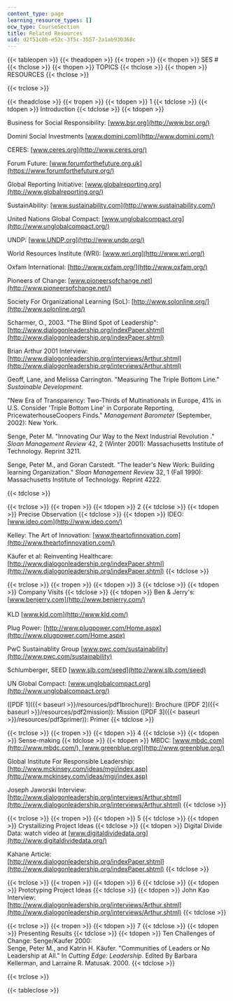 ```yaml
---
content_type: page
learning_resource_types: []
ocw_type: CourseSection
title: Related Resources
uid: d2f51c0b-e52c-3f5c-3557-2a1ab930368c
---
```


{{< tableopen >}}
{{< theadopen >}}
{{< tropen >}}
{{< thopen >}}
SES #
{{< thclose >}}
{{< thopen >}}
TOPICS
{{< thclose >}}
{{< thopen >}}
RESOURCES
{{< thclose >}}

{{< trclose >}}

{{< theadclose >}}
{{< tropen >}}
{{< tdopen >}}
1
{{< tdclose >}}
{{< tdopen >}}
Introduction
{{< tdclose >}}
{{< tdopen >}}


Business for Social Responsibility: [www.bsr.org](http://www.bsr.org/)  
  
Domini Social Investments [www.domini.com](http://www.domini.com/)  
  
CERES: [www.ceres.org](http://www.ceres.org/)  
  
Forum Future: [www.forumforthefuture.org.uk](https://www.forumforthefuture.org/)  
  
Global Reporting Initiative: [www.globalreporting.org](http://www.globalreporting.org/)  
  
SustainAbility: [www.sustainability.com](http://www.sustainability.com/)  
  
United Nations Global Compact: [www.unglobalcompact.org](http://www.unglobalcompact.org/)  
  
UNDP: [www.UNDP.org](http://www.undp.org/)  
  
World Resources Institute (WRI): [www.wri.org](http://www.wri.org/)  
  
Oxfam International: [http://www.oxfam.org/](http://www.oxfam.org/)  
  
Pioneers of Change: [www.pioneersofchange.net](http://www.pioneersofchange.net/)  
  
Society For Organizational Learning (SoL): [http://www.solonline.org/](http://www.solonline.org/)  
  
Scharmer, O., 2003. "The Blind Spot of Leadership":  
[http://www.dialogonleadership.org/indexPaper.shtml](http://www.dialogonleadership.org/indexPaper.shtml)  
  
Brian Arthur 2001 Interview:  
[http://www.dialogonleadership.org/interviews/Arthur.shtml](http://www.dialogonleadership.org/interviews/Arthur.shtml)  
  
Geoff, Lane, and Melissa Carrington. "Measuring The Triple Bottom Line." _Sustainable Development._  
  
"New Era of Transparency: Two-Thirds of Multinationals in Europe, 41% in U.S. Consider 'Triple Bottom Line' in Corporate Reporting, PricewaterhouseCoopers Finds." _Management Barometer_ (September, 2002): New York.  
  
Senge, Peter M. "Innovating Our Way to the Next Industrial Revolution ." _Sloan Management Review_ 42, 2 (Winter 2001): Massachusetts Institute of Technology. Reprint 3211.

Senge, Peter M., and Goran Carstedt. "The leader's New Work: Building learning Organization." _Sloan Management Review_ 32, 1 (Fall 1990): Massachusetts Institute of Technology. Reprint 4222.


{{< tdclose >}}

{{< trclose >}}
{{< tropen >}}
{{< tdopen >}}
2
{{< tdclose >}}
{{< tdopen >}}
Precise Observation
{{< tdclose >}}
{{< tdopen >}}
IDEO: [www.ideo.com](http://www.ideo.com/)  
  
Kelley: The Art of Innovation: [www.theartofinnovation.com](http://www.theartofinnovation.com/)  
  
Käufer et al: Reinventing Healthcare:  
[http://www.dialogonleadership.org/indexPaper.shtml](http://www.dialogonleadership.org/indexPaper.shtml)
{{< tdclose >}}

{{< trclose >}}
{{< tropen >}}
{{< tdopen >}}
3
{{< tdclose >}}
{{< tdopen >}}
Company Visits
{{< tdclose >}}
{{< tdopen >}}
Ben & Jerry's: [www.benjerry.com](http://www.benjerry.com/)  
   
KLD [www.kld.com](http://www.kld.com/)  
  
Plug Power: [http://www.plugpower.com/Home.aspx](http://www.plugpower.com/Home.aspx)  
  
PwC Sustainablity Group [www.pwc.com/sustainability](http://www.pwc.com/sustainability)  
  
Schlumberger, SEED [www.slb.com/seed](http://www.slb.com/seed)  
  
UN Global Compact: [www.unglobalcompact.org](http://www.unglobalcompact.org/)  
  
([PDF 1]({{< baseurl >}}/resources/pdf1brochure)): Brochure ([PDF 2]({{< baseurl >}}/resources/pdf2mission)): Mission ([PDF 3]({{< baseurl >}}/resources/pdf3primer)): Primer
{{< tdclose >}}

{{< trclose >}}
{{< tropen >}}
{{< tdopen >}}
4
{{< tdclose >}}
{{< tdopen >}}
Sense-making
{{< tdclose >}}
{{< tdopen >}}
MBDC: [www.mbdc.com](http://www.mbdc.com/), [www.greenblue.org](http://www.greenblue.org/)  
  
Global Institute For Responsible Leadership:  
[http://www.mckinsey.com/ideas/mgi/index.asp](http://www.mckinsey.com/ideas/mgi/index.asp)  
  
Joseph Jaworski Interview:  
[http://www.dialogonleadership.org/interviews/Arthur.shtml](http://www.dialogonleadership.org/interviews/Arthur.shtml)
{{< tdclose >}}

{{< trclose >}}
{{< tropen >}}
{{< tdopen >}}
5
{{< tdclose >}}
{{< tdopen >}}
Crystallizing Project Ideas
{{< tdclose >}}
{{< tdopen >}}
Digital Divide Data: watch video at [www.digitaldividedata.org](http://www.digitaldividedata.org/)  
  
Kahane Article:  
[http://www.dialogonleadership.org/indexPaper.shtml](http://www.dialogonleadership.org/indexPaper.shtml)
{{< tdclose >}}

{{< trclose >}}
{{< tropen >}}
{{< tdopen >}}
6
{{< tdclose >}}
{{< tdopen >}}
Prototyping Project Ideas
{{< tdclose >}}
{{< tdopen >}}
John Kao Interview:  
[http://www.dialogonleadership.org/interviews/Arthur.shtml](http://www.dialogonleadership.org/interviews/Arthur.shtml)
{{< tdclose >}}

{{< trclose >}}
{{< tropen >}}
{{< tdopen >}}
7
{{< tdclose >}}
{{< tdopen >}}
Presenting Results
{{< tdclose >}}
{{< tdopen >}}
Ten Challenges of Change: Senge/Kaufer 2000:  
Senge, Peter M., and Katrin H. Käufer. "Communities of Leaders or No Leadership at All." In _Cutting Edge: Leadership_. Edited By Barbara Kellerman, and Larraine R. Matusak. 2000.
{{< tdclose >}}

{{< trclose >}}

{{< tableclose >}}